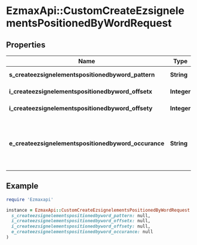 # EzmaxApi::CustomCreateEzsignelementsPositionedByWordRequest

## Properties

| Name | Type | Description | Notes |
| ---- | ---- | ----------- | ----- |
| **s_createezsignelementspositionedbyword_pattern** | **String** | The word to search |  |
| **i_createezsignelementspositionedbyword_offsetx** | **Integer** | The X offset |  |
| **i_createezsignelementspositionedbyword_offsety** | **Integer** | The Y offset |  |
| **e_createezsignelementspositionedbyword_occurance** | **String** | The occurance in the search to add the ezsign element |  |

## Example

```ruby
require 'Ezmaxapi'

instance = EzmaxApi::CustomCreateEzsignelementsPositionedByWordRequest.new(
  s_createezsignelementspositionedbyword_pattern: null,
  i_createezsignelementspositionedbyword_offsetx: null,
  i_createezsignelementspositionedbyword_offsety: null,
  e_createezsignelementspositionedbyword_occurance: null
)
```

